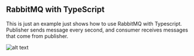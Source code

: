 ## RabbitMQ with TypeScript

This is just an example just shows how to use RabbitMQ with Typescript. Publisher sends message every second, and consumer receives messages that come from publisher.

![alt text](http://umitunal.org/wp-content/github/rabbitmq.PNG)